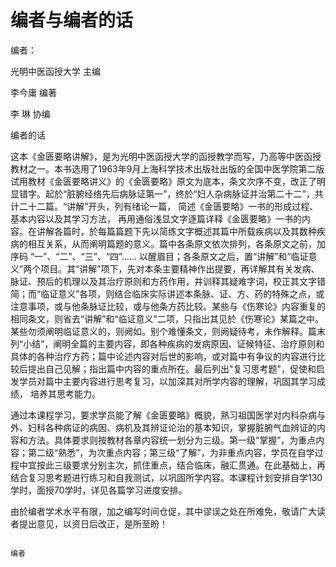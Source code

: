 # 编者与编者的话

编者：

光明中医函授大学 主编

李今庸  编著

李    琳  协编





编者的话

这本《金匮要略讲解》，是为光明中医函授大学的函授教学而写，乃高等中医函授教材之一。本书选用了1963年9月上海科学技术出版社出版的全国中医学院第二版试用教材《金匮要略讲义》的《金匮要略》原文为底本，条文次序不变，改正了明显错字。起於“脏腑经络先后病脉证第一”，终於“妇人杂病脉证并治第二十二”，共计二十二篇。“讲解”开头，列有绪论一篇， 简述《金匮要略》一书的形成过程、基本内容以及其学习方法， 再用通俗浅显文字逐篇详释《金匮要略》一书的内容。在讲解各篇时，於每篇篇题下先以简练文字概述其篇中所载疾病以及其数种疾病的相互关系，从而阐明篇题的意义。篇中各条原文依次排列，各条原文之前，加序码 “一”、“二”、“三”、“四”…… 以醒眉目；各条原文之后，置“讲解”和“临证意义”两个项目。其“讲解”项下，先对本条主要精神作出提要，再详解其有关发病、脉证、预后的机理以及其治疗原则和方药作用，并训释其疑难字词，校正其文字错简；而“临证意义”各项，则结合临床实际讲述本条脉、证、方、药的特殊之点，或注意事项，或与他条脉证比较，或与他条方药比较。某些与《伤寒论》内容重复的相同条文，则省去“讲解”和“临证意义"二项，只指出其见於《伤寒论》某篇之中。某些勿须阐明临证意义的，则阙如。别个难懂条文，则阙疑待考，未作解释。篇末列“小结”，阐明全篇的主要内容，即各种疾病的发病原因、证候特征、治疗原则和具体的各种治疗方药；篇中论述内容对后世的影响，或对篇中有争议的内容进行比较后提出自己见解；指出篇中内容的重点所在。最后列出"复习思考题"，促使和启发学员对篇中主要内容进行思考复习，以加深其对所学内容的理解，巩固其学习成绩， 培养其思考能力。

通过本课程学习，要求学员能了解《金匮要略》概貌，熟习祖国医学对内科杂病与外、妇科各种病证的病因、病机及其辨证论治的基本知识，掌握脏腑气血辨证的内容和方法。具体要求则按教材各章内容统一划分为三级。第一级“掌握”，为重点内容；第二级“熟悉”，为次重点内容；第三级“了解”，为非重点内容，学员在自学过程中宜按此三级要求分别主次，抓住重点，结合临床，融汇贯通。在此基础上，再结合复习思考题进行练习和自我测试，以巩固所学内容。本课程计划安排自学130学时，面授70学时，详见各篇学习进度安排。

由於编者学术水平有限，加之编写时间仓促，其中谬误之处在所难免，敬请广大读者提出意见，以资日后改正，是所至盼！

																															编者
